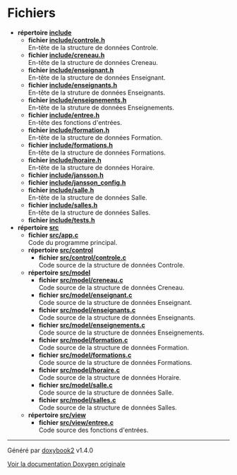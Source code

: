 # Fichiers

* **répertoire [include](/Files/dir_d44c64559bbebec7f509842c48db8b23.md#dir-include)**
  * **fichier [include/controle.h](/Files/controle_8h.md#file-controle.h)** <br>En-tête de la structure de données Controle.
  * **fichier [include/creneau.h](/Files/creneau_8h.md#file-creneau.h)** <br>En-tête de la structure de données Creneau.
  * **fichier [include/enseignant.h](/Files/enseignant_8h.md#file-enseignant.h)** <br>En-tête de la structure de données Enseignant.
  * **fichier [include/enseignants.h](/Files/enseignants_8h.md#file-enseignants.h)** <br>En-tête de la struture de données Enseignants.
  * **fichier [include/enseignements.h](/Files/enseignements_8h.md#file-enseignements.h)** <br>En-tête de la struture de données Enseignements.
  * **fichier [include/entree.h](/Files/entree_8h.md#file-entree.h)** <br>En-tête des fonctions d'entrées.
  * **fichier [include/formation.h](/Files/formation_8h.md#file-formation.h)** <br>En-tête de la structure de données Formation.
  * **fichier [include/formations.h](/Files/formations_8h.md#file-formations.h)** <br>En-tête de la structure de données Formations.
  * **fichier [include/horaire.h](/Files/horaire_8h.md#file-horaire.h)** <br>En-tête de la structure de données Horaire.
  * **fichier [include/jansson.h](/Files/jansson_8h.md#file-jansson.h)**
  * **fichier [include/jansson_config.h](/Files/jansson__config_8h.md#file-jansson-config.h)**
  * **fichier [include/salle.h](/Files/salle_8h.md#file-salle.h)** <br>En-tête de la structure de données Salle.
  * **fichier [include/salles.h](/Files/salles_8h.md#file-salles.h)** <br>En-tête de la structure de données Salles.
  * **fichier [include/tests.h](/Files/tests_8h.md#file-tests.h)**
* **répertoire [src](/Files/dir_68267d1309a1af8e8297ef4c3efbcdba.md#dir-src)**
  * **fichier [src/app.c](/Files/app_8c.md#file-app.c)** <br>Code du programme principal.
  * **répertoire [src/control](/Files/dir_b81b067251166617f9d0a8c0cfc3a4a9.md#dir-src/control)**
    * **fichier [src/control/controle.c](/Files/controle_8c.md#file-controle.c)** <br>Code source de la structure de données Controle.
  * **répertoire [src/model](/Files/dir_5dd65160827af56e6353642206b80129.md#dir-src/model)**
    * **fichier [src/model/creneau.c](/Files/creneau_8c.md#file-creneau.c)** <br>Code source de la structure de données Creneau.
    * **fichier [src/model/enseignant.c](/Files/enseignant_8c.md#file-enseignant.c)** <br>Code source de la structure de données Enseignant.
    * **fichier [src/model/enseignants.c](/Files/enseignants_8c.md#file-enseignants.c)** <br>Code source de la structure de données Enseignants.
    * **fichier [src/model/enseignements.c](/Files/enseignements_8c.md#file-enseignements.c)** <br>Code source de la structure de données Enseignements.
    * **fichier [src/model/formation.c](/Files/formation_8c.md#file-formation.c)** <br>Code source de la structure de données Formation.
    * **fichier [src/model/formations.c](/Files/formations_8c.md#file-formations.c)** <br>Code source de la structure de données Formations.
    * **fichier [src/model/horaire.c](/Files/horaire_8c.md#file-horaire.c)** <br>Code source de la structure de données Horaire.
    * **fichier [src/model/salle.c](/Files/salle_8c.md#file-salle.c)** <br>Code source de la structure de données Salle.
    * **fichier [src/model/salles.c](/Files/salles_8c.md#file-salles.c)** <br>Code source de la structure de données Salles.
  * **répertoire [src/view](/Files/dir_b39b5091e8d1d2be4b7fc59d57749634.md#dir-src/view)**
    * **fichier [src/view/entree.c](/Files/entree_8c.md#file-entree.c)** <br>Code source des fonctions d'entrées.

---

Généré par [doxybook2](https://github.com/matusnovak/doxybook2) v1.4.0

[Voir la documentation Doxygen originale](https://rmihaja.github.io/BAC/doxygen/index.html)
